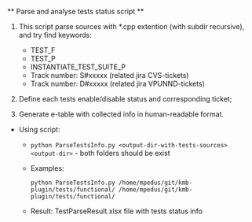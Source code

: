 ** Parse and analyse tests status script **

1. This script parse sources with *.cpp extention (with subdir recursive), and try find keywords:
	- TEST_F
	- TEST_P
	- INSTANTIATE_TEST_SUITE_P
	- Track number: S#xxxxx    (related jira CVS-tickets)
	- Track number: D#xxxxx    (related jira VPUNND-tickets)
	
2. Define each tests enable/disable status and corresponding ticket;
3. Generate e-table with collected info in human-readable format.

* Using script:
    - `python ParseTestsInfo.py <output-dir-with-tests-sources> <output-dir>` - both folders should be exist
    
    - Examples:
      ```
      python ParseTestsInfo.py /home/mpedus/git/kmb-plugin/tests/functional/ /home/mpedus/git/kmb-plugin/tests/functional/
      
      ```
    - Result:
	  TestParseResult.xlsx file with tests status info
